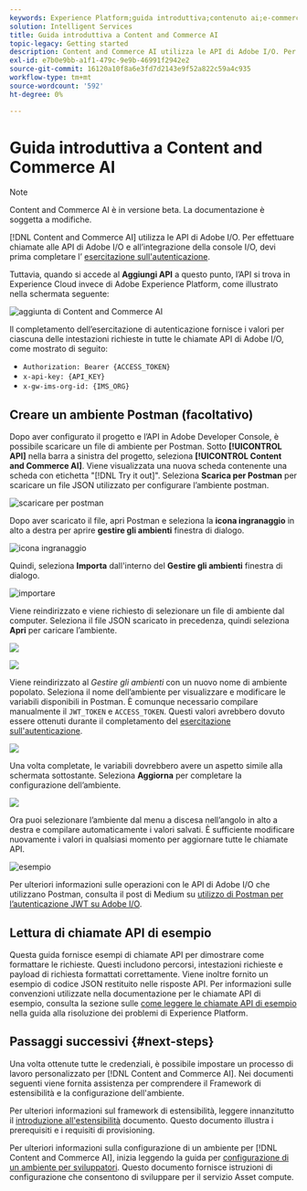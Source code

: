 ```yaml
---
keywords: Experience Platform;guida introduttiva;contenuto ai;e-commerce;contenuti e commerce ai
solution: Intelligent Services
title: Guida introduttiva a Content and Commerce AI
topic-legacy: Getting started
description: Content and Commerce AI utilizza le API di Adobe I/O. Per effettuare chiamate alle API di Adobe I/O e all’integrazione della console I/O, devi prima completare l’esercitazione sull’autenticazione.
exl-id: e7b0e9bb-a1f1-479c-9e9b-46991f2942e2
source-git-commit: 16120a10f8a6e3fd7d2143e9f52a822c59a4c935
workflow-type: tm+mt
source-wordcount: '592'
ht-degree: 0%

---
```


# Guida introduttiva a Content and Commerce AI

>[!NOTE]
>
>Content and Commerce AI è in versione beta. La documentazione è soggetta a modifiche.

[!DNL Content and Commerce AI] utilizza le API di Adobe I/O. Per effettuare chiamate alle API di Adobe I/O e all’integrazione della console I/O, devi prima completare l’ [esercitazione sull&#39;autenticazione](https://www.adobe.com/go/platform-api-authentication-en).

Tuttavia, quando si accede al **Aggiungi API** a questo punto, l’API si trova in Experience Cloud invece di Adobe Experience Platform, come illustrato nella schermata seguente:

![aggiunta di Content and Commerce AI](./images/add-api.png)

Il completamento dell’esercitazione di autenticazione fornisce i valori per ciascuna delle intestazioni richieste in tutte le chiamate API di Adobe I/O, come mostrato di seguito:

- `Authorization: Bearer {ACCESS_TOKEN}`
- `x-api-key: {API_KEY}`
- `x-gw-ims-org-id: {IMS_ORG}`

## Creare un ambiente Postman (facoltativo)

Dopo aver configurato il progetto e l’API in Adobe Developer Console, è possibile scaricare un file di ambiente per Postman. Sotto **[!UICONTROL API]** nella barra a sinistra del progetto, seleziona **[!UICONTROL Content and Commerce AI]**. Viene visualizzata una nuova scheda contenente una scheda con etichetta &quot;[!DNL Try it out]&quot;. Seleziona **Scarica per Postman** per scaricare un file JSON utilizzato per configurare l’ambiente postman.

![scaricare per postman](./images/add-to-postman.png)

Dopo aver scaricato il file, apri Postman e seleziona la **icona ingranaggio** in alto a destra per aprire **gestire gli ambienti** finestra di dialogo.

![icona ingranaggio](./images/select-gear-icon.png)

Quindi, seleziona **Importa** dall&#39;interno del **Gestire gli ambienti** finestra di dialogo.

![importare](./images/import.png)

Viene reindirizzato e viene richiesto di selezionare un file di ambiente dal computer. Seleziona il file JSON scaricato in precedenza, quindi seleziona **Apri** per caricare l’ambiente.

![](./images/choose-your-file.png)

![](./images/click-open.png)

Viene reindirizzato al *Gestire gli ambienti* con un nuovo nome di ambiente popolato. Seleziona il nome dell’ambiente per visualizzare e modificare le variabili disponibili in Postman. È comunque necessario compilare manualmente il `JWT_TOKEN` e `ACCESS_TOKEN`. Questi valori avrebbero dovuto essere ottenuti durante il completamento del [esercitazione sull&#39;autenticazione](https://www.adobe.com/go/platform-api-authentication-en).

![](./images/re-direct.png)

Una volta completate, le variabili dovrebbero avere un aspetto simile alla schermata sottostante. Seleziona **Aggiorna** per completare la configurazione dell’ambiente.

![](./images/final-environment.png)

Ora puoi selezionare l’ambiente dal menu a discesa nell’angolo in alto a destra e compilare automaticamente i valori salvati. È sufficiente modificare nuovamente i valori in qualsiasi momento per aggiornare tutte le chiamate API.

![esempio](./images/select-environment.png)

Per ulteriori informazioni sulle operazioni con le API di Adobe I/O che utilizzano Postman, consulta il post di Medium su [utilizzo di Postman per l’autenticazione JWT su Adobe I/O](https://medium.com/adobetech/using-postman-for-jwt-authentication-on-adobe-i-o-7573428ffe7f).

## Lettura di chiamate API di esempio

Questa guida fornisce esempi di chiamate API per dimostrare come formattare le richieste. Questi includono percorsi, intestazioni richieste e payload di richiesta formattati correttamente. Viene inoltre fornito un esempio di codice JSON restituito nelle risposte API. Per informazioni sulle convenzioni utilizzate nella documentazione per le chiamate API di esempio, consulta la sezione sulle [come leggere le chiamate API di esempio](../../landing/troubleshooting.md) nella guida alla risoluzione dei problemi di Experience Platform.

## Passaggi successivi {#next-steps}

Una volta ottenute tutte le credenziali, è possibile impostare un processo di lavoro personalizzato per [!DNL Content and Commerce AI]. Nei documenti seguenti viene fornita assistenza per comprendere il Framework di estensibilità e la configurazione dell&#39;ambiente.

Per ulteriori informazioni sul framework di estensibilità, leggere innanzitutto il [introduzione all&#39;estensibilità](https://experienceleague.adobe.com/docs/asset-compute/using/extend/understand-extensibility.html) documento. Questo documento illustra i prerequisiti e i requisiti di provisioning.

Per ulteriori informazioni sulla configurazione di un ambiente per [!DNL Content and Commerce AI], inizia leggendo la guida per [configurazione di un ambiente per sviluppatori](https://experienceleague.adobe.com/docs/asset-compute/using/extend/setup-environment.html). Questo documento fornisce istruzioni di configurazione che consentono di sviluppare per il servizio Asset compute.
